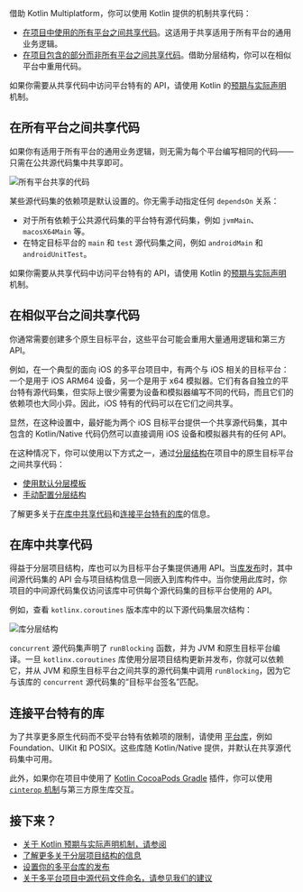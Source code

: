 [//]: # (title: 跨平台共享代码)

借助 Kotlin Multiplatform，你可以使用 Kotlin 提供的机制共享代码：
 
* [在项目中使用的所有平台之间共享代码](#share-code-on-all-platforms)。这适用于共享适用于所有平台的通用业务逻辑。
* [在项目包含的部分而非所有平台之间共享代码](#share-code-on-similar-platforms)。借助分层结构，你可以在相似平台中重用代码。

如果你需要从共享代码中访问平台特有的 API，请使用 Kotlin 的[预期与实际声明](multiplatform-expect-actual.md)机制。

## 在所有平台之间共享代码

如果你有适用于所有平台的通用业务逻辑，则无需为每个平台编写相同的代码——只需在公共源代码集中共享即可。

![所有平台共享的代码](flat-structure.svg)

某些源代码集的依赖项是默认设置的。你无需手动指定任何 `dependsOn` 关系：
* 对于所有依赖于公共源代码集的平台特有源代码集，例如 `jvmMain`、`macosX64Main` 等。
* 在特定目标平台的 `main` 和 `test` 源代码集之间，例如 `androidMain` 和 `androidUnitTest`。

如果你需要从共享代码中访问平台特有的 API，请使用 Kotlin 的[预期与实际声明](multiplatform-expect-actual.md)机制。

## 在相似平台之间共享代码

你通常需要创建多个原生目标平台，这些平台可能会重用大量通用逻辑和第三方 API。

例如，在一个典型的面向 iOS 的多平台项目中，有两个与 iOS 相关的目标平台：一个是用于 iOS ARM64 设备，另一个是用于 x64 模拟器。它们有各自独立的平台特有源代码集，但实际上很少需要为设备和模拟器编写不同的代码，而且它们的依赖项也大同小异。因此，iOS 特有的代码可以在它们之间共享。

显然，在这种设置中，最好能为两个 iOS 目标平台提供一个共享源代码集，其中包含的 Kotlin/Native 代码仍然可以直接调用 iOS 设备和模拟器共有的任何 API。

在这种情况下，你可以使用以下方式之一，通过[分层结构](multiplatform-hierarchy.md)在项目中的原生目标平台之间共享代码：

* [使用默认分层模板](multiplatform-hierarchy.md#default-hierarchy-template)
* [手动配置分层结构](multiplatform-hierarchy.md#manual-configuration)

了解更多关于[在库中共享代码](#share-code-in-libraries)和[连接平台特有的库](#connect-platform-specific-libraries)的信息。

## 在库中共享代码

得益于分层项目结构，库也可以为目标平台子集提供通用 API。当[库发布](multiplatform-publish-lib-setup.md)时，其中间源代码集的 API 会与项目结构信息一同嵌入到库构件中。当你使用此库时，你项目的中间源代码集仅访问该库中可供每个源代码集的目标平台使用的 API。

例如，查看 `kotlinx.coroutines` 版本库中的以下源代码集层次结构：

![库分层结构](lib-hierarchical-structure.svg)

`concurrent` 源代码集声明了 `runBlocking` 函数，并为 JVM 和原生目标平台编译。一旦 `kotlinx.coroutines` 库使用分层项目结构更新并发布，你就可以依赖它，并从 JVM 和原生目标平台之间共享的源代码集中调用 `runBlocking`，因为它与该库的 `concurrent` 源代码集的“目标平台签名”匹配。

## 连接平台特有的库

为了共享更多原生代码而不受平台特有依赖项的限制，请使用 [平台库](https://kotlinlang.org/docs/native-platform-libs.html)，例如 Foundation、UIKit 和 POSIX。这些库随 Kotlin/Native 提供，并默认在共享源代码集中可用。

此外，如果你在项目中使用了 [Kotlin CocoaPods Gradle](multiplatform-cocoapods-overview.md) 插件，你可以使用 [`cinterop` 机制](https://kotlinlang.org/docs/native-c-interop.html)与第三方原生库交互。

## 接下来？

* [关于 Kotlin 预期与实际声明机制，请参阅](multiplatform-expect-actual.md)
* [了解更多关于分层项目结构的信息](multiplatform-hierarchy.md)
* [设置你的多平台库的发布](multiplatform-publish-lib-setup.md)
* [关于多平台项目中源代码文件命名，请参见我们的建议](https://kotlinlang.org/docs/coding-conventions.html#source-file-names)
